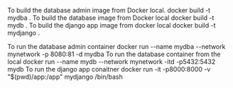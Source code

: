 To build the database admin image from Docker local. docker build -t mydba .
To build the database image from Docker local docker build -t mydb .
To build the django app image from docker local docker build -t mydjango .

To run the database admin container docker run --name mydba --network mynetwork -p 8080:81 -d mydba
To run the database container from the local docker run --name mydb --network mynetwork -itd -p5432:5432 mydb
To run the django app conaitner docker run -it -p8000:8000 -v "$(pwd)/app:/app" mydjango /bin/bash
